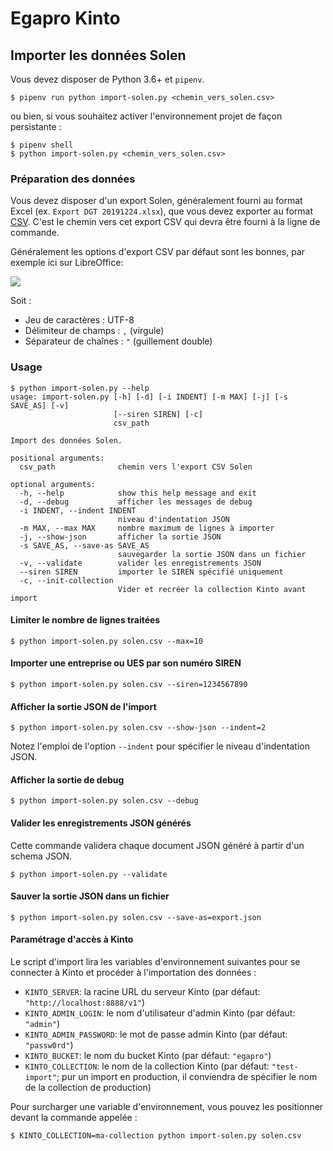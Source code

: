 Egapro Kinto
============

## Importer les données Solen

Vous devez disposer de Python 3.6+ et `pipenv`.

```
$ pipenv run python import-solen.py <chemin_vers_solen.csv>
```

ou bien, si vous souhaitez activer l'environnement projet de façon persistante :

```
$ pipenv shell
$ python import-solen.py <chemin_vers_solen.csv>
```

### Préparation des données

Vous devez disposer d'un export Solen, généralement fourni au format Excel (ex. `Export DGT 20191224.xlsx`), que vous devez exporter au format [CSV]. C'est le chemin vers cet export CSV qui devra être fourni à la ligne de commande.

Généralement les options d'export CSV par défaut sont les bonnes, par exemple ici sur LibreOffice:

![](https://i.imgur.com/Ar2n1rJ.png)

Soit :

- Jeu de caractères : UTF-8
- Délimiteur de champs : `,` (virgule)
- Séparateur de chaînes : `"` (guillement double)

### Usage

```
$ python import-solen.py --help                           
usage: import-solen.py [-h] [-d] [-i INDENT] [-m MAX] [-j] [-s SAVE_AS] [-v]
                       [--siren SIREN] [-c]
                       csv_path

Import des données Solen.

positional arguments:
  csv_path              chemin vers l'export CSV Solen

optional arguments:
  -h, --help            show this help message and exit
  -d, --debug           afficher les messages de debug
  -i INDENT, --indent INDENT
                        niveau d'indentation JSON
  -m MAX, --max MAX     nombre maximum de lignes à importer
  -j, --show-json       afficher la sortie JSON
  -s SAVE_AS, --save-as SAVE_AS
                        sauvegarder la sortie JSON dans un fichier
  -v, --validate        valider les enregistrements JSON
  --siren SIREN         importer le SIREN spécifié uniquement
  -c, --init-collection
                        Vider et recréer la collection Kinto avant import
```

#### Limiter le nombre de lignes traitées

```
$ python import-solen.py solen.csv --max=10
```

#### Importer une entreprise ou UES par son numéro SIREN

```
$ python import-solen.py solen.csv --siren=1234567890
```

#### Afficher la sortie JSON de l'import

```
$ python import-solen.py solen.csv --show-json --indent=2
```

Notez l'emploi de l'option `--indent` pour spécifier le niveau d'indentation JSON.

#### Afficher la sortie de debug

```
$ python import-solen.py solen.csv --debug
```

#### Valider les enregistrements JSON générés

Cette commande validera chaque document JSON généré à partir d'un schema JSON.

```
$ python import-solen.py --validate
```

#### Sauver la sortie JSON dans un fichier


```
$ python import-solen.py solen.csv --save-as=export.json
```

[CSV]: https://fr.wikipedia.org/wiki/Comma-separated_values

#### Paramétrage d'accès à Kinto

Le script d'import lira les variables d'environnement suivantes pour se connecter à Kinto et procéder à l'importation des données :

- `KINTO_SERVER`: la racine URL du serveur Kinto (par défaut: `"http://localhost:8888/v1"`)
- `KINTO_ADMIN_LOGIN`: le nom d'utilisateur d'admin Kinto (par défaut: `"admin"`)
- `KINTO_ADMIN_PASSWORD`: le mot de passe admin Kinto (par défaut: `"passw0rd"`)
- `KINTO_BUCKET`: le nom du bucket Kinto (par défaut: `"egapro"`)
- `KINTO_COLLECTION`: le nom de la collection Kinto (par défaut: `"test-import"`; pur un import en production, il conviendra de spécifier le nom de la collection de production)

Pour surcharger une variable d'environnement, vous pouvez les positionner devant la commande appelée :

```
$ KINTO_COLLECTION=ma-collection python import-solen.py solen.csv
```
